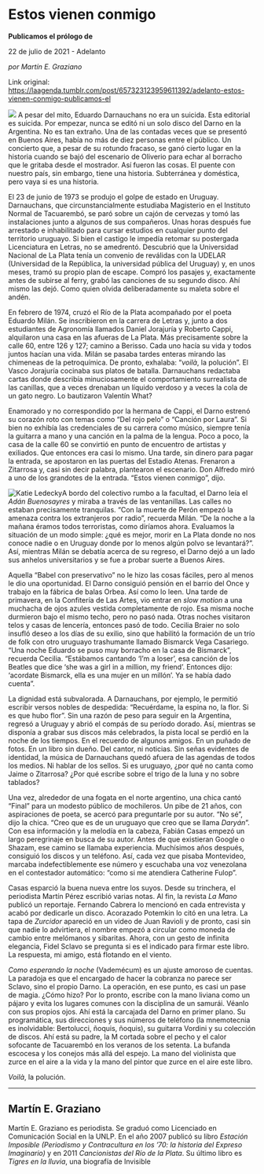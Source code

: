 # Estos vienen conmigo

**Publicamos el prólogo de**

22 de julio de 2021 - Adelanto

_por Martín E. Graziano_

Link original: https://laagenda.tumblr.com/post/657323123959611392/adelanto-estos-vienen-conmigo-publicamos-el

![](https://64.media.tumblr.com/e217b16cc866a1bc59219b878cc51941/b80d3a7dd76aa6b7-eb/s500x750/24cab952ba52d7cbdc292fe360c3db25964b9be3.jpg)
A pesar del mito, Eduardo Darnauchans no era un suicida. Esta editorial es suicida. Por empezar, nunca se editó ni un solo disco del Darno en la Argentina. No es tan extraño. Una de las contadas veces que se presentó en Buenos Aires, había no más de diez personas entre el público. Un concierto que, a pesar de su rotundo fracaso, se ganó cierto lugar en la historia cuando se bajó del escenario de Oliverio para echar al borracho que le gritaba desde el mostrador. Así fueron las cosas. El puente con nuestro país, sin embargo, tiene una historia. Subterránea y doméstica, pero vaya si es una historia. 

El 23 de junio de 1973 se produjo el golpe de estado en Uruguay. Darnauchans, que circunstancialmente estudiaba Magisterio en el Instituto Normal de Tacuarembó, se paró sobre un cajón de cervezas y tomó las instalaciones junto a algunos de sus compañeros. Unas horas después fue arrestado e inhabilitado para cursar estudios en cualquier punto del territorio uruguayo. Si bien el castigo le impedía retomar su postergada Licenciatura en Letras, no se amedrentó. Descubrió que la Universidad Nacional de La Plata tenía un convenio de reválidas con la UDELAR (Universidad de la República, la universidad pública del Uruguay) y, en unos meses, tramó su propio plan de escape. Compró los pasajes y, exactamente antes de subirse al ferry, grabó las canciones de su segundo disco. Ahí mismo las dejó. Como quien olvida deliberadamente su maleta sobre el andén. 

En febrero de 1974, cruzó el Río de la Plata acompañado por el poeta Eduardo Milán. Se inscribieron en la carrera de Letras y, junto a dos estudiantes de Agronomía llamados Daniel Jorajuría y Roberto Cappi, alquilaron una casa en las afueras de La Plata. Más precisamente sobre la calle 60, entre 126 y 127; camino a Berisso. Cada uno hacía su vida y todos juntos hacían una vida. Milán se pasaba tardes enteras mirando las chimeneas de la petroquímica. De pronto, exhalaba: “*voilà*, la polución”. El Vasco Jorajuría cocinaba sus platos de batalla. Darnauchans redactaba cartas donde describía minuciosamente el comportamiento surrealista de las canillas, que a veces drenaban un líquido verdoso y a veces la cola de un gato negro. Lo bautizaron Valentín What?

Enamorado y no correspondido por la hermana de Cappi, el Darno estrenó su corazón roto con temas como “Del rojo pelo” o “Canción por Laura”. Si bien no exhibía las credenciales de su carrera como músico, siempre tenía la guitarra a mano y una canción en la palma de la lengua. Poco a poco, la casa de la calle 60 se convirtió en punto de encuentro de artistas y exiliados. Que entonces era casi lo mismo. Una tarde, sin dinero para pagar la entrada, se apostaron en las puertas del Estadio Atenas. Frenaron a Zitarrosa y, casi sin decir palabra, plantearon el escenario. Don Alfredo miró a uno de los grandotes de la entrada. “Estos vienen conmigo”, dijo. 

![Katie Ledecky](https://64.media.tumblr.com/80a27e5d271950558e4f759d4fd8437a/b80d3a7dd76aa6b7-a1/s400x600/b5c387f70ed839998873bc3a84903c2e7945e6d4.jpg)A bordo del colectivo rumbo a la facultad, el Darno leía el *Adán Buenosayres* y miraba a través de las ventanillas. Las calles no estaban precisamente tranquilas. “Con la muerte de Perón empezó la amenaza contra los extranjeros por radio”, recuerda Milán. “De la noche a la mañana éramos todos terroristas, como diríamos ahora. Evaluamos la situación de un modo simple: ¿qué es mejor, morir en La Plata donde no nos conoce nadie o en Uruguay donde por lo menos algún polvo se levantará?”. Así, mientras Milán se debatía acerca de su regreso, el Darno dejó a un lado sus anhelos universitarios y se fue a probar suerte a Buenos Aires. 

Aquella “Babel con preservativo” no le hizo las cosas fáciles, pero al menos le dio una oportunidad. El Darno consiguió pensión en el barrio del Once y trabajo en la fábrica de balas Orbea. Así como lo leen. Una tarde de primavera, en la Confitería de Las Artes, vio entrar en *slow motion* a una muchacha de ojos azules vestida completamente de rojo. Esa misma noche durmieron bajo el mismo techo, pero no pasó nada. Otras noches visitaron telos y casas de lencería, entonces pasó de todo. Cecilia Braier no solo insufló deseo a los días de su exilio, sino que habilitó la formación de un trío de folk con otro uruguayo trashumante llamado Bismarck Vega Casariego. “Una noche Eduardo se puso muy borracho en la casa de Bismarck”, recuerda Cecilia. “Estábamos cantando ‘I’m a loser’, esa canción de los Beatles que dice ‘she was a girl in a million, my friend’. Entonces dijo: ‘acordate Bismarck, ella es una mujer en un millón’. Ya se había dado cuenta”. 

La dignidad está subvalorada. A Darnauchans, por ejemplo, le permitió escribir versos nobles de despedida: “Recuérdame, la espina no, la flor. Si es que hubo flor”. Sin una razón de peso para seguir en la Argentina, regresó a Uruguay y abrió el compás de su período dorado. Así, mientras se disponía a grabar sus discos más celebrados, la pista local se perdió en la noche de los tiempos. En el recuerdo de algunos amigos. En un puñado de fotos. En un libro sin dueño. Del cantor, ni noticias. Sin señas evidentes de identidad, la música de Darnauchans quedó afuera de las agendas de todos los medios. Ni hablar de los sellos. Si es uruguayo, ¿por qué no canta como Jaime o Zitarrosa? ¿Por qué escribe sobre el trigo de la luna y no sobre tablados? 

Una vez, alrededor de una fogata en el norte argentino, una chica cantó “Final” para un modesto público de mochileros. Un pibe de 21 años, con aspiraciones de poeta, se acercó para preguntarle por su autor. “No sé”, dijo la chica. “Creo que es de un uruguayo que creo que se llama *Daryán*”. Con esa información y la melodía en la cabeza, Fabián Casas empezó un largo peregrinaje en busca de su autor. Antes de que existieran Google o Shazam, ese camino se llamaba experiencia. Muchísimos años después, consiguió los discos y un teléfono. Así, cada vez que pisaba Montevideo, marcaba indefectiblemente ese número y escuchaba una voz venezolana en el contestador automático: “como si me atendiera Catherine Fulop”. 

Casas esparció la buena nueva entre los suyos. Desde su trinchera, el periodista Martín Pérez escribió varias notas. Al fin, la revista *La Mano* publicó un reportaje. Fernando Cabrera lo mencionó en cada entrevista y acabó por dedicarle un disco. Acorazado Potemkin lo citó en una letra. La tapa de *Zurcidor* apareció en un video de Juan Ravioli y de pronto, casi sin que nadie lo advirtiera, el nombre empezó a circular como moneda de cambio entre melómanos y sibaritas. Ahora, con un gesto de infinita elegancia, Fidel Sclavo se pregunta si es el indicado para firmar este libro. La respuesta, mi amigo, está flotando en el viento.

*Como esperando la noche* (Vademécum) es un ajuste amoroso de cuentas. La paradoja es que el encargado de hacer la cobranza no parece ser Sclavo, sino el propio Darno. La operación, en ese punto, es casi un pase de magia. ¿Cómo hizo? Por lo pronto, escribe con la mano liviana como un pájaro y evita los lugares comunes con la disciplina de un samurái. Véanlo con sus propios ojos. Ahí está la carcajada del Darno en primer plano. Su programática, sus direcciones y sus números de teléfono (la mnemotecnia es inolvidable: Bertolucci, ñoquis, ñoquis), su guitarra Vordini y su colección de discos. Ahí está su padre, la M cortada sobre el pecho y el calor sofocante de Tacuarembó en los veranos de los setenta. La bufanda escocesa y los conejos más allá del espejo. La mano del violinista que zurce en el aire a la vida y la mano del pintor que zurce en el aire este libro.

*Voilà*, la polución.

  




---

 Martín E. Graziano
-------------------

 Martín E. Graziano es periodista. Se graduó como Licenciado en Comunicación Social en la UNLP. En el año 2007 publicó su libro *Estación Imposible (Periodismo y Contracultura en los ’70: la historia del Expreso Imaginario)* y en 2011 *Cancionistas del Río de la Plata*. Su último libro es *Tigres en la lluvia*, una biografía de Invisible

